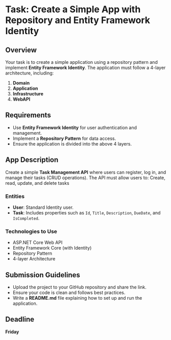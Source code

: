 # Task: Create a Simple App with Repository and Entity Framework Identity

## Overview
Your task is to create a simple application using a repository pattern and implement **Entity Framework Identity**. The application must follow a 4-layer architecture, including:

1. **Domain**
2. **Application**
3. **Infrastructure**
4. **WebAPI**

## Requirements
- Use **Entity Framework Identity** for user authentication and management.
- Implement a **Repository Pattern** for data access.
- Ensure the application is divided into the above 4 layers.

## App Description
Create a simple **Task Management API** where users can register, log in, and manage their tasks (CRUD operations). The API must allow users to:
 Create, read, update, and delete tasks  

### Entities
- **User**: Standard Identity user.
- **Task**: Includes properties such as `Id`, `Title`, `Description`, `DueDate`, and `IsCompleted`.

### Technologies to Use
- ASP.NET Core Web API
- Entity Framework Core (with Identity)
- Repository Pattern
- 4-layer Architecture

## Submission Guidelines
- Upload the project to your GitHub repository and share the link.
- Ensure your code is clean and follows best practices.
- Write a **README.md** file explaining how to set up and run the application.

## Deadline
**Friday**
